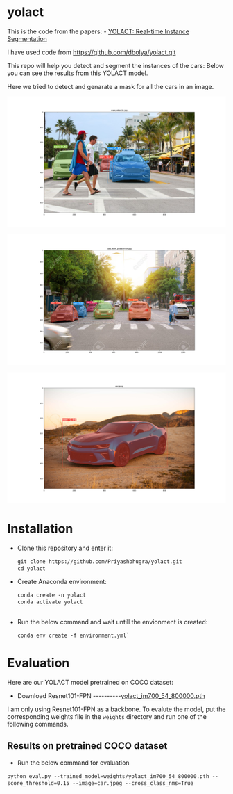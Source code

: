 # yolact

 This is the code from the papers: - [YOLACT: Real-time Instance Segmentation](https://arxiv.org/abs/1904.02689)
 
 I have used code from https://github.com/dbolya/yolact.git



This repo will help you detect and segment the instances of the cars: 
Below you can see the results from this YOLACT model.

Here we tried to detect and genarate a mask for all the cars in an image.

![Example 0](many_objects_results.png)

![Example 1](cars_with_pedestrian_results.png)

![Example 2](car_result.png)

# Installation
 - Clone this repository and enter it:
   ```Shell
   git clone https://github.com/Priyashbhugra/yolact.git
   cd yolact
   ```
 - Create Anaconda environment:
   ```Shell
   conda create -n yolact
   conda activate yolact
  
      ```

 - Run the below command and wait untill the envionment is created:
   ```Shell
   conda env create -f environment.yml`
   ```


# Evaluation
Here are our YOLACT model pretrained on COCO dataset:

- Download Resnet101-FPN ----------[yolact_im700_54_800000.pth](https://drive.google.com/file/d/1lE4Lz5p25teiXV-6HdTiOJSnS7u7GBzg/view?usp=sharing)

I am only using Resnet101-FPN as a backbone.
To evalute the model, put the corresponding weights file in the `weights` directory and run one of the following commands.

## Results on pretrained COCO dataset
- Run the below command for evaluation
```Shell
python eval.py --trained_model=weights/yolact_im700_54_800000.pth --score_threshold=0.15 --image=car.jpeg --cross_class_nms=True
```

